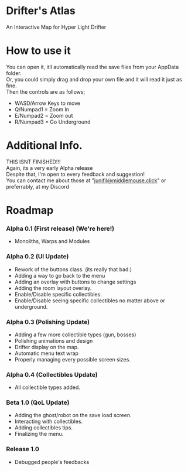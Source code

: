 # Drifter's Atlas
An Interactive Map for Hyper Light Drifter

# How to use it
You can open it, itll automatically read the save files from your AppData folder.<br>
Or, you could simply drag and drop your own file and it will read it just as fine.<br>
Then the controls are as follows;
- WASD/Arrow Keys to move
- Q/Numpad1 = Zoom In
- E/Numpad2 = Zoom out
- R/Numpad3 = Go Underground

# Additional Info.
THIS ISNT FINISHED!!!<br>
Again, its a very early Alpha release<br>
Despite that, I'm open to every feedback and suggestion!<br>
You can contact me about those at "junifil@middlemouse.click" or preferrably, at my Discord<br>

# Roadmap
### Alpha 0.1 (First release) (We're here!)
* Monoliths, Warps and Modules 

### Alpha 0.2 (UI Update)
* Rework of the buttons class. (its really that bad.)
* Adding a way to go back to the menu
* Adding an overlay with buttons to change settings
* Adding the room layout overlay.
* Enable/Disable specific collectibles.
* Enable/Disable seeing specific collectibles no matter above or underground.

### Alpha 0.3 (Polishing Update)
* Adding a few more collectible types (gun, bosses)
* Polishing animations and design
* Drifter display on the map.
* Automatic menu text wrap
* Properly managing every possible screen sizes.

### Alpha 0.4 (Collectibles Update)
* All collectible types added.

### Beta 1.0 (QoL Update)
* Adding the ghost/robot on the save load screen.
* Interacting with collectibles.
* Adding collectibles tips.
* Finalizing the menu.

### Release 1.0
* Debugged people's feedbacks